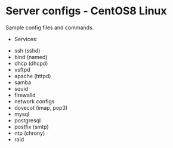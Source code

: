 # Server configs - CentOS8 Linux

Sample config files and commands.


* Services:

 - ssh (sshd)
 - bind (named)
 - dhcp (dhcpd)
 - vsftpd
 - apache (httpd)
 - samba
 - squid
 - firewalld
 - network configs
 - dovecot (imap, pop3)
 - mysql
 - postgresql
 - postfix (smtp)
 - ntp (chrony)
 - raid

